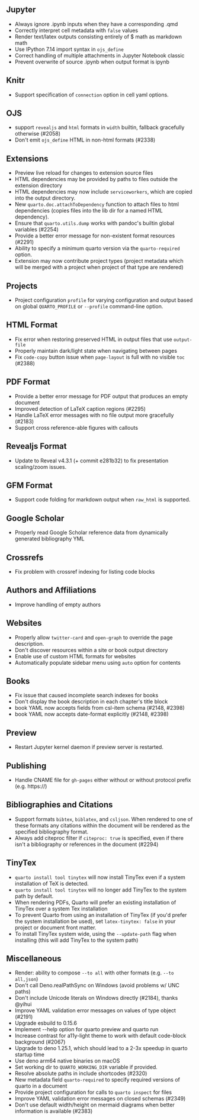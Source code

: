 ## Jupyter

- Always ignore .ipynb inputs when they have a corresponding .qmd
- Correctly interpret cell metadata with `false` values
- Render text/latex outputs consisting entirely of $ math as markdown math
- Use IPython 7.14 import syntax in `ojs_define`
- Correct handling of multiple attachments in Jupyter Notebook classic
- Prevent overwrite of source .ipynb when output format is ipynb

## Knitr

- Support specification of `connection` option in cell yaml options.

## OJS

- support `revealjs` and `html` formats in `width` builtin, fallback gracefully otherwise (#2058)
- Don't emit `ojs_define` HTML in non-html formats (#2338)

## Extensions

- Preview live reload for changes to extension source files
- HTML dependencies may be provided by paths to files outside the extension directory
- HTML dependencies may now include `serviceworkers`, which are copied into the output directory.
- New `quarto.doc.attachToDependency` function to attach files to html dependencies (copies files into the lib dir for a named HTML dependency).
- Ensure that `quarto.utils.dump` works with pandoc's builtin global variables (#2254)
- Provide a better error message for non-existent format resources (#2291)
- Ability to specify a minimum quarto version via the `quarto-required` option.
- Extension may now contribute project types (project metadata which will be merged with a project when project of that type are rendered)

## Projects

- Project configuration `profile` for varying configuration and output based on global `QUARTO_PROFILE` or `--profile` command-line option.

## HTML Format

- Fix error when restoring preserved HTML in output files that use `output-file`
- Properly maintain dark/light state when navigating between pages
- Fix `code-copy` button issue when `page-layout` is full with no visible `toc` (#2388)

## PDF Format

- Provide a better error message for PDF output that produces an empty document
- Improved detection of LaTeX caption regions (#2295)
- Handle LaTeX error messages with no file output more gracefully (#2183)
- Support cross reference-able figures with callouts

## Revealjs Format

- Update to Reveal v4.3.1 (+ commit e281b32) to fix presentation scaling/zoom issues.

## GFM Format

- Support code folding for markdown output when `raw_html` is supported.

## Google Scholar

- Properly read Google Scholar reference data from dynamically generated bibliography YML

## Crossrefs

- Fix problem with crossref indexing for listing code blocks

## Authors and Affiliations

- Improve handling of empty authors

## Websites

- Properly allow `twitter-card` and `open-graph` to override the page description.
- Don't discover resources within a site or book output directory
- Enable use of custom HTML formats for websites
- Automatically populate sidebar menu using `auto` option for contents

## Books

- Fix issue that caused incomplete search indexes for books
- Don't display the book description in each chapter's title block
- book YAML now accepts fields from csl-item schema (#2148, #2398)
- book YAML now accepts date-format explicitly (#2148, #2398)

## Preview

- Restart Jupyter kernel daemon if preview server is restarted.

## Publishing

- Handle CNAME file for `gh-pages` either without or without protocol prefix (e.g. https://)

## Bibliographies and Citations

- Support formats `bibtex`, `biblatex`, and `csljson`. When rendered to one of these formats any citations within the document will be rendered as the specified bibliography format.
- Always add citeproc filter if `citeproc: true` is specified, even if there isn't a bibliography or references in the document (#2294)

## TinyTex

- `quarto install tool tinytex` will now install TinyTex even if a system installation of TeX is detected.
- `quarto install tool tinytex` will no longer add TinyTex to the system path by default.
- When rendering PDFs, Quarto will prefer an existing installation of TinyTex over a system Tex installation
- To prevent Quarto from using an installation of TinyTex (if you'd prefer the system installation be used), set `latex-tinytex: false` in your project or document front matter.
- To install TinyTex system wide, using the `--update-path` flag when installing (this will add TinyTex to the system path)

## Miscellaneous

- Render: ability to compose `--to all` with other formats (e.g. `--to all,json`)
- Don't call Deno.realPathSync on Windows (avoid problems w/ UNC paths)
- Don't include Unicode literals on Windows directly (#2184), thanks @yihui
- Improve YAML validation error messages on values of type object (#2191)
- Upgrade esbuild to 0.15.6
- Implement --help option for quarto preview and quarto run
- Increase contrast for a11y-light theme to work with default code-block background (#2067)
- Upgrade to deno 1.25.1, which should lead to a 2-3x speedup in quarto startup time
- Use deno arm64 native binaries on macOS
- Set working dir to `QUARTO_WORKING_DIR` variable if provided.
- Resolve absolute paths in include shortcodes (#2320)
- New metadata field `quarto-required` to specify required versions of quarto in a document
- Provide project configuration for calls to `quarto inspect` for files
- Improve YAML validation error messages on closed schemas (#2349)
- Don't use default width/height on mermaid diagrams when better information is available (#2383)
